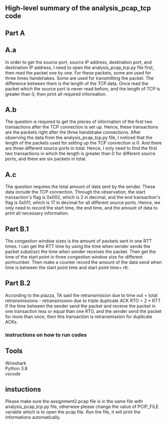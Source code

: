 ## High-level summary of the analysis_pcap_tcp code
## Part A
## A.a
In order to get the source port, source IP address, destination port, and destination IP address, I need to open the analysis_pcap_tcp.py file first, then read the packet one by one. For these packets, some are used for three times handshakes. Some are used for transmitting the packet. The difference between them is the length of the TCP.data. Once read the packet which the source port is never read before, and the length of TCP is greater than 0, then print all required information.
## A.b
The question is required to get the pieces of information of the first two transactions after the TCP connection is set up. Hence, these transactions are the packets right after the three handshake connections. After observing the data from the analysis_pcap_tcp.py file, I noticed that the length of the packets used for setting up the TCP connection is 0. And there are three different source ports in total. Hence, I only need to find the first two transactions in which the length is greater than 0 for different source ports, and there are six packets in total.
## A.c
The question requires the total amount of data sent by the sender. These data include the TCP connection. Through the observation, the start transaction's flag is 0x002, which is 2 in decimal, and the end transaction's flag is 0x011, which is 17 in decimal for all different source ports. Hence, we only need to record the start time, the end time, and the amount of data to print all necessary information.
## Part B.1
The congestion window sizes is the amount of packets sent in one RTT times. I can get the RTT time by using the time when sender sends the packet substract the time when sender receives the packet. Then get the time of the start point in three congestion window size for different portnumber. Then make a counter record the amount of the data send when time is between the start point time and start point time+ rtt.
## Part B.2
According to the piazza, TA said the retransmission due to time out = total retransmissions - retransmission due to triple duplicate ACK
RTO = 2 * RTT
If the time between the sender send the packet and receive the packet in one transaction less or equal than one RTO, and the sender send the packet for more than once, then this transaction is retransmission for duplicate ACKs.

### instructions on how to run codes
## Tools
Wireshark<br/>
Python 3.8<br/>
vscode<br/>
## instuctions
Please make sure the assignment2.pcap file is in the same file with analysis_pcap_tcp.py file, otherwise please change the value of PCIP_FILE variable which is to open the pcap file. Run the file, it will print the informations automatically.
